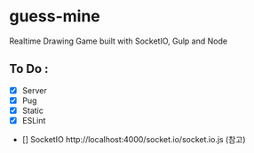 # guess-mine

Realtime Drawing Game built with SocketIO, Gulp and Node

## To Do :

- [x] Server
- [x] Pug
- [x] Static
- [x] ESLint
- [] SocketIO
  http://localhost:4000/socket.io/socket.io.js (참고)
